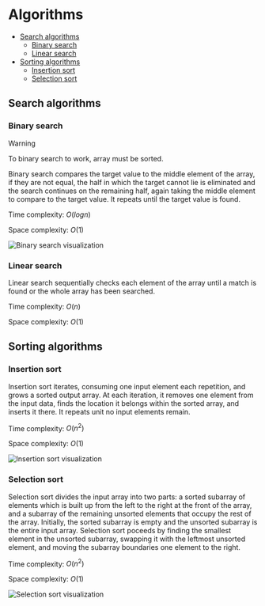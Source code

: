 # Algorithms

- [Search algorithms](#search-algorithms)
  - [Binary search](#binary-search)
  - [Linear search](#linear-search)
- [Sorting algorithms](#sorting-algorithms)
  - [Insertion sort](#insertion-sort)
  - [Selection sort](#selection-sort)

## Search algorithms

### Binary search

>[!WARNING]
> To binary search to work, array must be sorted.

Binary search compares the target value to the middle element of the array, if they are not equal, the half in which the target cannot lie is eliminated and the search continues on the remaining half, again taking the middle element to compare to the target value. It repeats until the target value is found.

Time complexity: $O(log n)$

Space complexity: $O(1)$

![Binary search visualization](https://upload.wikimedia.org/wikipedia/commons/thumb/c/c1/Binary-search-work.gif/220px-Binary-search-work.gif)

### Linear search

Linear search sequentially checks each element of the array until a match is found or the whole array has been searched.

Time complexity: $O(n)$

Space complexity: $O(1)$

## Sorting algorithms

### Insertion sort

Insertion sort iterates, consuming one input element each repetition, and grows a sorted output array. At each iteration, it removes one element from the input data, finds the location it belongs within the sorted array, and inserts it there. It repeats unit no input elements remain.

Time complexity: $O(n^2)$

Space complexity: $O(1)$

![Insertion sort visualization](https://upload.wikimedia.org/wikipedia/commons/0/0f/Insertion-sort-example-300px.gif)

### Selection sort

Selection sort divides the input array into two parts: a sorted subarray of elements which is built up from the left to the right at the front of the array, and a subarray of the remaining unsorted elements that occupy the rest of the array. Initially, the sorted subarray is empty and the unsorted subarray is the entire input array. Selection sort poceeds by finding the smallest element in the unsorted subarray, swapping it with the leftmost unsorted element, and moving the subarray boundaries one element to the right.

Time complexity: $O(n^2)$

Space complexity: $O(1)$

![Selection sort visualization](https://upload.wikimedia.org/wikipedia/commons/9/94/Selection-Sort-Animation.gif)